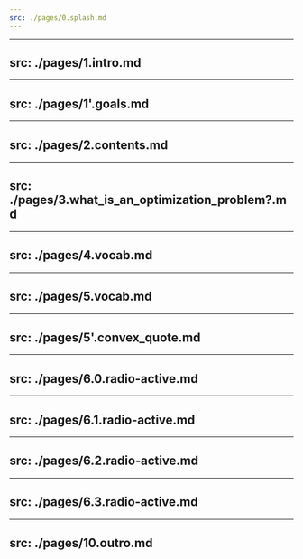 ```yaml
---
src: ./pages/0.splash.md
---
```


---
src: ./pages/1.intro.md
---

---
src: ./pages/1'.goals.md
---

---
src: ./pages/2.contents.md
---

---
src: ./pages/3.what_is_an_optimization_problem?.md
---

---
src: ./pages/4.vocab.md
---

---
src: ./pages/5.vocab.md
---

---
src: ./pages/5'.convex_quote.md
---

---
src: ./pages/6.0.radio-active.md
---

---
src: ./pages/6.1.radio-active.md
---

---
src: ./pages/6.2.radio-active.md
---

---
src: ./pages/6.3.radio-active.md
---

---
src: ./pages/10.outro.md
---
